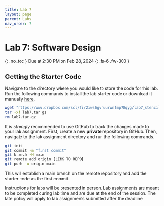 ```yaml
---
title: Lab 7
layout: page
parent: Labs
nav_order: 7
---
```


# Lab 7: Software Design
{: .no_toc }
Due at 2:30 PM on Feb 28, 2024
{: .fs-6 .fw-300 }

## Getting the Starter Code
Navigate to the directory where you would like to store the code for this lab. Run the following commands to install the lab starter code or download it manually [here](https://www.dropbox.com/scl/fi/2iws6gvruurwnfmp70qyg/lab7_stencil.gz?rlkey=8xoobt757a9x82lqm6g47f59n&st=vxyq83aw&dl=0).
```bash
wget "https://www.dropbox.com/scl/fi/2iws6gvruurwnfmp70qyg/lab7_stencil.gz?rlkey=8xoobt757a9x82lqm6g47f59n&st=vxyq83aw&dl=0" -O lab7.tar.gz
tar -xf lab7.tar.gz
rm lab7.tar.gz
```

It is *strongly* recommended to use GitHub to track the changes made to your lab assignment. First, create a new **private** repository in GitHub. Then, navigate to the lab assignment directory and run the following commands.
```bash
git init
git commit -m "first commit"
git branch -M main
git remote add origin [LINK TO REPO]
git push -u origin main
```
This will establish a main branch on the remote repository and add the starter code as the first commit.

Instructions for labs will be presented in person. Lab assignments are meant to be completed during lab time and are due at the end of the session. The late policy will apply to lab assignments submitted after the deadline.
